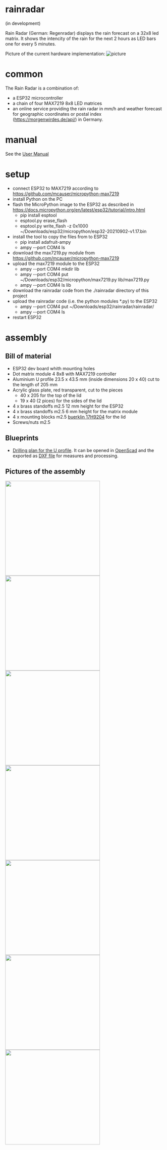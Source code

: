 # rainradar
(in development)

Rain Radar (German: Regenradar)  displays the rain forecast  on a 32x8 led matrix.
It shows the intencity of the rain for the next 2 hours as LED bars one for every 5 minutes.

Picture of the current hardware implementation:
![picture](doc/rainradar.jpg)

# common
The Rain Radar is a combination of:
- a ESP32 microcontroller
- a chain of four MAX7219 8x8 LED matrices
- an online service providing the rain radar in mm/h and weather forecast for geographic coordinates or postal index (https://morgenwirdes.de/api/) in Germany.

# manual

See the [User Manual](doc/manual/MANUAL.md)

# setup

- connect ESP32 to MAX7219 according to https://github.com/mcauser/micropython-max7219
- install Python on the PC
- flash the MicroPython image to the ESP32 as described in https://docs.micropython.org/en/latest/esp32/tutorial/intro.html
  - pip install esptool
  - esptool.py erase_flash
  - esptool.py  write_flash -z 0x1000  ~/Downloads/esp32/micropython/esp32-20210902-v1.17.bin
- install the tool to copy the files from to ESP32
  - pip install adafruit-ampy
  - ampy --port COM4 ls
- download the max7219.py module from  https://github.com/mcauser/micropython-max7219
- upload the max7219 module to the ESP32
  - ampy --port COM4 mkdir lib
  - ampy --port COM4 put ~/Downloads/esp32/micropython/max7219.py lib/max7219.py
  - ampy --port COM4 ls lib
- download the rainradar code from the ./rainradar directory of this project
- upload the rainradar code (i.e. the python modules *.py) to the ESP32
  - ampy --port COM4 put ~/Downloads/esp32/rainradar/rainradar/
  - ampy --port COM4 ls
- restart ESP32

# assembly
## Bill of material
- ESP32 dev board whith mounting holes
- Dot matrix module 4 8x8 with MAX7219 controller
- Aluminium U profile 23.5 x 43.5 mm (inside dimensions 20 x 40) cut to the length of 205 mm
- Acrylic glass plate, red transparent, cut to the pieces 
  - 40 x 205 for the top of the lid
  - 19 x 40 (2 pices) for the sides of the lid
- 4 x brass standoffs m2.5 12 mm height for the ESP32
- 4 x brass standoffs m2.5 6 mm height for the matrix module
- 4 x mounting blocks m2.5 [buerklin 17H9204](https://www.buerklin.com/en/Mounting-element/p/17H9204) for the lid
- Screws/nuts m2.5
## Blueprints
- [Drilling plan for the U profile](doc/case_drillings.scad). It can be opened in [OpenScad](https://openscad.org/) and the exported as [DXF file](https://en.wikipedia.org/wiki/AutoCAD_DXF) for measures and processing.
## Pictures of the assembly
<img src="doc/assembly_01.jpg" height="300">
<img src="doc/assembly_02.jpg" height="300">
<img src="doc/assembly_03.jpg" height="300">
<img src="doc/assembly_04.jpg" height="300">
<img src="doc/assembly_05.jpg" height="300">
<img src="doc/assembly_06.jpg" height="300">
<img src="doc/assembly_07.jpg" height="300">
